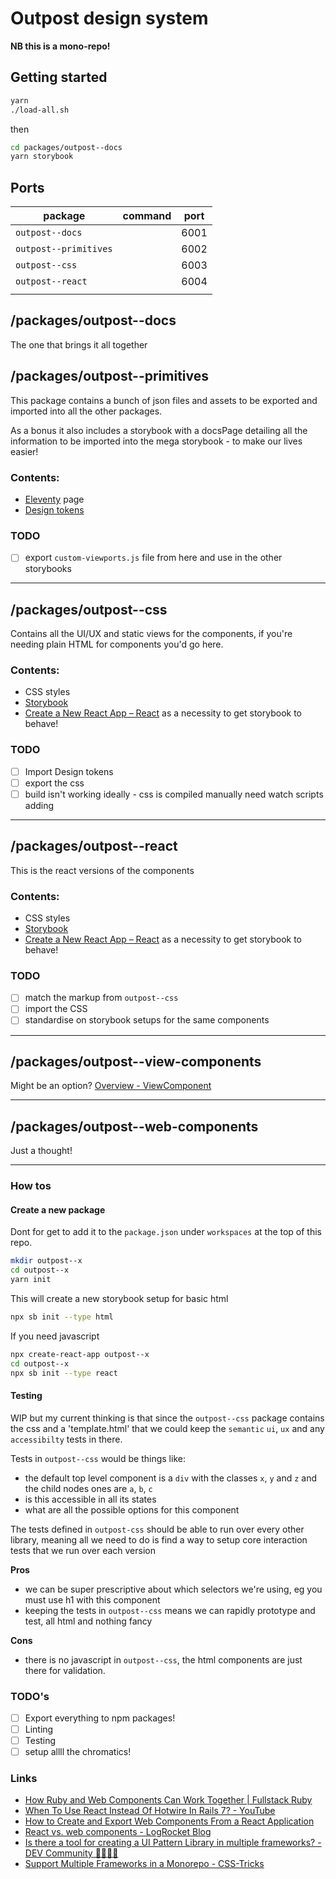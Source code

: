 # Outpost design system

**NB this is a mono-repo!**

## Getting started

```sh
yarn
./load-all.sh
```

then

```sh
cd packages/outpost--docs
yarn storybook
```

## Ports

| package               | command | port |
| --------------------- | ------- | ---- |
| `outpost--docs`       |         | 6001 |
| `outpost--primitives` |         | 6002 |
| `outpost--css`        |         | 6003 |
| `outpost--react`      |         | 6004 |
|                       |         |      |

## /packages/outpost--docs

The one that brings it all together

## /packages/outpost--primitives

This package contains a bunch of json files and assets to be exported and imported into all the other packages.

As a bonus it also includes a storybook with a docsPage detailing all the information to be imported into the mega storybook - to make our lives easier!

### Contents:

- [Eleventy](https://www.11ty.dev/docs/getting-started/) page
- [Design tokens](<https://www.figma.com/file/tVVtW6tHgghun8aY261M5z/Outpost-platform-(and-Scout-etc)?node-id=102%3A998>)

### TODO

- [ ] export `custom-viewports.js` file from here and use in the other storybooks

---

## /packages/outpost--css

Contains all the UI/UX and static views for the components, if you're needing plain HTML for components you'd go here.

### Contents:

- CSS styles
- [Storybook](https://storybook.js.org/)
- [Create a New React App – React](https://reactjs.org/docs/create-a-new-react-app.html) as a necessity to get storybook to behave!

### TODO

- [ ] Import Design tokens
- [ ] export the css
- [ ] build isn't working ideally - css is compiled manually need watch scripts adding

---

## /packages/outpost--react

This is the react versions of the components

### Contents:

- CSS styles
- [Storybook](https://storybook.js.org/)
- [Create a New React App – React](https://reactjs.org/docs/create-a-new-react-app.html) as a necessity to get storybook to behave!

### TODO

- [ ] match the markup from `outpost--css`
- [ ] import the CSS
- [ ] standardise on storybook setups for the same components

---

## /packages/outpost--view-components

Might be an option? [Overview - ViewComponent](https://viewcomponent.org/)

---

## /packages/outpost--web-components

Just a thought!

---

### How tos

#### Create a new package

Dont for get to add it to the `package.json` under `workspaces` at the top of this repo.

```sh
mkdir outpost--x
cd outpost--x
yarn init
```

This will create a new storybook setup for basic html

```sh
npx sb init --type html
```

If you need javascript

```sh
npx create-react-app outpost--x
cd outpost--x
npx sb init --type react
```

#### Testing

WIP but my current thinking is that since the `outpost--css` package contains the css and a 'template.html' that we could keep the `semantic` `ui`, `ux` and any `accessibilty` tests in there.

Tests in `outpost--css` would be things like:

- the default top level component is a `div` with the classes `x`, `y` and `z` and the child nodes ones are `a`, `b`, `c`
- is this accessible in all its states
- what are all the possible options for this component

The tests defined in `outpost-css` should be able to run over every other library, meaning all we need to do is find a way to setup core interaction tests that we run over each version

**Pros**

- we can be super prescriptive about which selectors we're using, eg you must use h1 with this component
- keeping the tests in `outpost--css` means we can rapidly prototype and test, all html and nothing fancy

**Cons**

- there is no javascript in `outpost--css`, the html components are just there for validation.

### TODO's

- [ ] Export everything to npm packages!
- [ ] Linting
- [ ] Testing
- [ ] setup allll the chromatics!

### Links

- [How Ruby and Web Components Can Work Together | Fullstack Ruby](https://www.fullstackruby.dev/fullstack-development/2022/01/04/how-ruby-web-components-work-together/)
- [When To Use React Instead Of Hotwire In Rails 7? - YouTube](https://www.youtube.com/watch?v=kgEX_GOGhYA)
- [How to Create and Export Web Components From a React Application](https://spin.atomicobject.com/2022/04/11/export-web-components/)
- [React vs. web components - LogRocket Blog](https://blog.logrocket.com/react-vs-web-components/)
- [Is there a tool for creating a UI Pattern Library in multiple frameworks? - DEV Community 👩‍💻👨‍💻](https://dev.to/ekafyi/is-there-a-tool-for-creating-a-ui-pattern-library-in-multiple-frameworks-3bk6)
- [Support Multiple Frameworks in a Monorepo - CSS-Tricks](https://css-tricks.com/make-a-component-multiple-frameworks-in-a-monorepo/)
